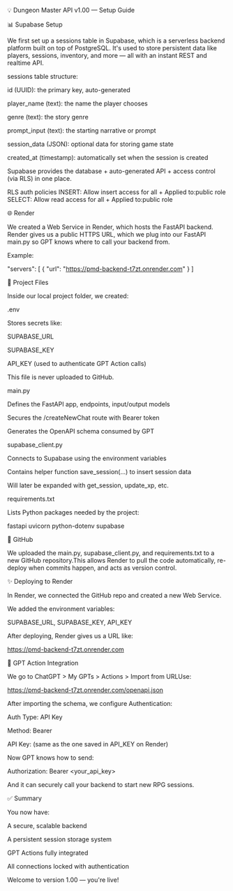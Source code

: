 💡 Dungeon Master API v1.00 — Setup Guide

📊 Supabase Setup

We first set up a sessions table in Supabase, which is a serverless backend platform built on top of PostgreSQL. It's used to store persistent data like players, sessions, inventory, and more — all with an instant REST and realtime API.

sessions table structure:

id (UUID): the primary key, auto-generated

player_name (text): the name the player chooses

genre (text): the story genre

prompt_input (text): the starting narrative or prompt

session_data (JSON): optional data for storing game state

created_at (timestamp): automatically set when the session is created

Supabase provides the database + auto-generated API + access control (via RLS) in one place.

RLS auth policies
INSERT: Allow insert access for all + Applied to:public role
SELECT: Allow read access for all + Applied to:public role

🌐 Render

We created a Web Service in Render, which hosts the FastAPI backend. Render gives us a public HTTPS URL, which we plug into our FastAPI main.py so GPT knows where to call your backend from.

Example:

"servers": [
  {
    "url": "https://pmd-backend-t7zt.onrender.com"
  }
]

📁 Project Files

Inside our local project folder, we created:

.env

Stores secrets like:

SUPABASE_URL

SUPABASE_KEY

API_KEY (used to authenticate GPT Action calls)

This file is never uploaded to GitHub.

main.py

Defines the FastAPI app, endpoints, input/output models

Secures the /createNewChat route with Bearer token

Generates the OpenAPI schema consumed by GPT

supabase_client.py

Connects to Supabase using the environment variables

Contains helper function save_session(...) to insert session data

Will later be expanded with get_session, update_xp, etc.

requirements.txt

Lists Python packages needed by the project:

fastapi
uvicorn
python-dotenv
supabase

🚀 GitHub

We uploaded the main.py, supabase_client.py, and requirements.txt to a new GitHub repository.This allows Render to pull the code automatically, re-deploy when commits happen, and acts as version control.

✨ Deploying to Render

In Render, we connected the GitHub repo and created a new Web Service.

We added the environment variables:

SUPABASE_URL, SUPABASE_KEY, API_KEY

After deploying, Render gives us a URL like:

https://pmd-backend-t7zt.onrender.com

🧙️ GPT Action Integration

We go to ChatGPT > My GPTs > Actions > Import from URLUse:

https://pmd-backend-t7zt.onrender.com/openapi.json

After importing the schema, we configure Authentication:

Auth Type: API Key

Method: Bearer

API Key: (same as the one saved in API_KEY on Render)

Now GPT knows how to send:

Authorization: Bearer <your_api_key>

And it can securely call your backend to start new RPG sessions.

✅ Summary

You now have:

A secure, scalable backend

A persistent session storage system

GPT Actions fully integrated

All connections locked with authentication

Welcome to version 1.00 — you're live!
